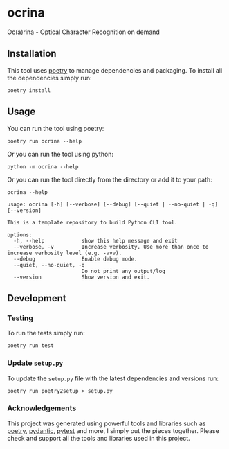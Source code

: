# ocrina
Oc(a)rina - Optical Character Recognition on demand

## Installation

This tool uses [poetry](https://python-poetry.org/) to manage dependencies and packaging. To install all the
dependencies simply run:

``` shell
poetry install
```

## Usage

You can run the tool using poetry:

``` shell
poetry run ocrina --help
```

Or you can run the tool using python:

``` shell
python -m ocrina --help
```

Or you can run the tool directly from the directory or add it to your path:

``` shell
ocrina --help
```

```shell
usage: ocrina [-h] [--verbose] [--debug] [--quiet | --no-quiet | -q] [--version]

This is a template repository to build Python CLI tool.

options:
  -h, --help            show this help message and exit
  --verbose, -v         Increase verbosity. Use more than once to increase verbosity level (e.g. -vvv).
  --debug               Enable debug mode.
  --quiet, --no-quiet, -q
                        Do not print any output/log
  --version             Show version and exit.

```

## Development

### Testing

To run the tests simply run:

``` shell
poetry run test
```

### Update `setup.py`

To update the `setup.py` file with the latest dependencies and versions run:

``` shell
poetry run poetry2setup > setup.py
```

### Acknowledgements

This project was generated using powerful tools and libraries such as [poetry](https://python-poetry.org/),
[pydantic](https://docs.pydantic.dev/latest/), [pytest](https://docs.pytest.org/en/stable/) and more, I simply put the
pieces together. Please check and support all the tools and libraries used in this project.